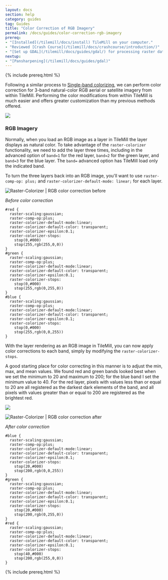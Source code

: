 ```yaml
---
layout: docs
section: help
category: guides
tag: Guides
title: "Color Correction of RGB Imagery"
permalink: /docs/guides/color-correction-rgb-imagery
prereq:
- "[Installed](/tilemill/docs/install) TileMill on your computer."
- "Reviewed [Crash Course](/tilemill/docs/crashcourse/introduction/)"
- "[Set up GDAL](/tilemill/docs/guides/gdal/) for processing raster data in the terminal."
nextup:
- "[Pansharpening](/tilemill/docs/guides/gdal)"
---
```


{% include prereq.html %}


Following a similar process to [Single-band colorizing](/docs/guides/single-band-colorizing), we can perform color correction for 3-band natural-color RGB aerial or satellite imagery from within TileMill. Performing the color modifications from within TileMill is much easier and offers greater customization than my previous methods offered.


![](http://farm9.staticflickr.com/8111/8519450602_a3b26c2685_o.jpg)

### RGB Imagery

Normally, when you load an RGB image as a layer in TileMill the layer displays as natural color. To take advantage of the ```raster-colorizer``` functionality, we need to add the layer three times, including in the advanced option of <code>band=1</code> for the red layer, <code>band=2</code> for the green layer, and <code>band=3</code> for the blue layer. The <code>band=</code> advanced option has TileMill load only the indicated band.

To turn the three layers back into an RGB image, you'll want to use <code>raster-comp-op: plus;</code> and <code>raster-colorizer-default-mode: linear;</code> for each layer.

![Raster-Colorizer | RGB color correction before](http://farm9.staticflickr.com/8379/8496556690_54a513891e_o.png)

*Before color correction*

    #red {
      raster-scaling:gaussian;
      raster-comp-op:plus;
      raster-colorizer-default-mode:linear;
      raster-colorizer-default-color: transparent;
      raster-colorizer-epsilon:0.1;
      raster-colorizer-stops:
        stop(0,#000)
        stop(255,rgb(255,0,0))
    }
    #green {
      raster-scaling:gaussian;
      raster-comp-op:plus;
      raster-colorizer-default-mode:linear;
      raster-colorizer-default-color: transparent;
      raster-colorizer-epsilon:0.1;
      raster-colorizer-stops:
        stop(0,#000)
        stop(255,rgb(0,255,0))
    }
    #blue {
      raster-scaling:gaussian;
      raster-comp-op:plus;
      raster-colorizer-default-mode:linear;
      raster-colorizer-default-color: transparent;
      raster-colorizer-epsilon:0.1;
      raster-colorizer-stops:
        stop(0,#000)
        stop(255,rgb(0,0,255))
    }

With the layer rendering as an RGB image in TileMill, you can now apply color corrections to each band, simply by modifying the <code>raster-colorizer-stops</code>.

A good starting place for color correcting in this manner is to adjust the min, max, and mean values. We found red and green bands looked best when we set the minimum to 20 and maximum to 200; for the blue band I set the minimum value to 40. For the red layer, pixels with values less than or equal to 20 are all registered as the darkest dark elements of the band, and all pixels with values greater than or equal to 200 are registered as the brightest red.

![](http://farm9.staticflickr.com/8248/8518337589_8552d1e37b_z.jpg)

![Raster-Colorizer | RGB color correction after](http://farm9.staticflickr.com/8368/8495452361_4462b93770_o.png)

*After color correction*

    #blue {
      raster-scaling:gaussian;
      raster-comp-op:plus;
      raster-colorizer-default-mode:linear;
      raster-colorizer-default-color: transparent;
      raster-colorizer-epsilon:0.1;
      raster-colorizer-stops:
        stop(20,#000)
        stop(200,rgb(0,0,255))
    }
    #green {
      raster-scaling:gaussian;
      raster-comp-op:plus;
      raster-colorizer-default-mode:linear;
      raster-colorizer-default-color: transparent;
      raster-colorizer-epsilon:0.1;
      raster-colorizer-stops:
        stop(20,#000)
        stop(200,rgb(0,255,0))
    }
    #red {
      raster-scaling:gaussian;
      raster-comp-op:plus;
      raster-colorizer-default-mode:linear;
      raster-colorizer-default-color: transparent;
      raster-colorizer-epsilon:0.1;
      raster-colorizer-stops:
        stop(40,#000)
        stop(200,rgb(255,0,0))
    }

{% include prereq.html %}

